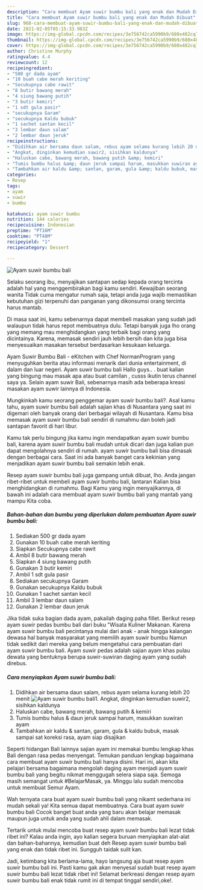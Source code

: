 ```yaml
---
description: "Cara membuat Ayam suwir bumbu bali yang enak dan Mudah Dibuat"
title: "Cara membuat Ayam suwir bumbu bali yang enak dan Mudah Dibuat"
slug: 968-cara-membuat-ayam-suwir-bumbu-bali-yang-enak-dan-mudah-dibuat
date: 2021-02-05T05:15:33.983Z
image: https://img-global.cpcdn.com/recipes/3e756742ca5990b9/680x482cq70/ayam-suwir-bumbu-bali-foto-resep-utama.jpg
thumbnail: https://img-global.cpcdn.com/recipes/3e756742ca5990b9/680x482cq70/ayam-suwir-bumbu-bali-foto-resep-utama.jpg
cover: https://img-global.cpcdn.com/recipes/3e756742ca5990b9/680x482cq70/ayam-suwir-bumbu-bali-foto-resep-utama.jpg
author: Christine Murphy
ratingvalue: 4.4
reviewcount: 12
recipeingredient:
- "500 gr dada ayam"
- "10 buah cabe merah keriting"
- "Secukupnya cabe rawit"
- "8 butir bawang merah"
- "4 siung bawang putih"
- "3 butir kemiri"
- "1 sdt gula pasir"
- "secukupnya Garam"
- "secukupnya Kaldu bubuk"
- "1 sachet santan kecil"
- "3 lembar daun salam"
- "2 lembar daun jeruk"
recipeinstructions:
- "Didihkan air bersama daun salam, rebus ayam selama kurang lebih 20 menit"
- "Angkat, dinginkan kemudian suwir2, sisihkan kaldunya"
- "Haluskan cabe, bawang merah, bawang putih &amp; kemiri"
- "Tumis bumbu halus &amp; daun jeruk sampai harum, masukkan suwiran ayam"
- "Tambahkan air kaldu &amp; santan, garam, gula &amp; kaldu bubuk, masak sampai sat koreksi rasa, ayam siap disajikan"
categories:
- Resep
tags:
- ayam
- suwir
- bumbu

katakunci: ayam suwir bumbu 
nutrition: 144 calories
recipecuisine: Indonesian
preptime: "PT16M"
cooktime: "PT48M"
recipeyield: "1"
recipecategory: Dessert

---
```



![Ayam suwir bumbu bali](https://img-global.cpcdn.com/recipes/3e756742ca5990b9/680x482cq70/ayam-suwir-bumbu-bali-foto-resep-utama.jpg)

Selaku seorang ibu, menyajikan santapan sedap kepada orang tercinta adalah hal yang menggembirakan bagi kamu sendiri. Kewajiban seorang  wanita Tidak cuma mengatur rumah saja, tetapi anda juga wajib memastikan kebutuhan gizi terpenuhi dan panganan yang dikonsumsi orang tercinta harus mantab.

Di masa  saat ini, kamu sebenarnya dapat membeli masakan yang sudah jadi walaupun tidak harus repot membuatnya dulu. Tetapi banyak juga lho orang yang memang mau menghidangkan yang terbaik bagi orang yang dicintainya. Karena, memasak sendiri jauh lebih bersih dan kita juga bisa menyesuaikan masakan tersebut berdasarkan kesukaan keluarga. 

Ayam Suwir Bumbu Bali - eKitchen with Chef NormanProgram yang menyuguhkan berita atau informasi menarik dari dunia entertainment, di dalam dan luar negeri. Ayam suwir bumbu bali Hallo guys.. . buat kalian yang bingung mau masak apa atau buat camilan , cusss ikutin terus channel saya ya. Selain ayam suwir Bali, sebenarnya masih ada beberapa kreasi masakan ayam suwir lainnya di Indonesia.

Mungkinkah kamu seorang penggemar ayam suwir bumbu bali?. Asal kamu tahu, ayam suwir bumbu bali adalah sajian khas di Nusantara yang saat ini digemari oleh banyak orang dari berbagai wilayah di Nusantara. Kamu bisa memasak ayam suwir bumbu bali sendiri di rumahmu dan boleh jadi santapan favorit di hari libur.

Kamu tak perlu bingung jika kamu ingin mendapatkan ayam suwir bumbu bali, karena ayam suwir bumbu bali mudah untuk dicari dan juga kalian pun dapat mengolahnya sendiri di rumah. ayam suwir bumbu bali bisa dimasak dengan berbagai cara. Saat ini ada banyak banget cara kekinian yang menjadikan ayam suwir bumbu bali semakin lebih enak.

Resep ayam suwir bumbu bali juga gampang untuk dibuat, lho. Anda jangan ribet-ribet untuk membeli ayam suwir bumbu bali, lantaran Kalian bisa menghidangkan di rumahmu. Bagi Kamu yang ingin menyajikannya, di bawah ini adalah cara membuat ayam suwir bumbu bali yang mantab yang mampu Kita coba.

<!--inarticleads1-->

##### Bahan-bahan dan bumbu yang diperlukan dalam pembuatan Ayam suwir bumbu bali:

1. Sediakan 500 gr dada ayam
1. Gunakan 10 buah cabe merah keriting
1. Siapkan Secukupnya cabe rawit
1. Ambil 8 butir bawang merah
1. Siapkan 4 siung bawang putih
1. Gunakan 3 butir kemiri
1. Ambil 1 sdt gula pasir
1. Sediakan secukupnya Garam
1. Gunakan secukupnya Kaldu bubuk
1. Gunakan 1 sachet santan kecil
1. Ambil 3 lembar daun salam
1. Gunakan 2 lembar daun jeruk


Jika tidak suka bagian dada ayam, pakailah daging paha fillet. Berikut resep ayam suwir pedas bumbu bali dari buku &#34;Wisata Kuliner Makanan. Karena ayam suwir bumbu bali pecintanya mulai dari anak - anak hingga kalangan dewasa hal banyak masyarakat yang memilih ayam suwir bumbu Namun tidak sedikit dari mereka yang belum mengetahui cara pembuatan dari ayam suwir bumbu bali. Ayam suwir pedas adalah sajian ayam khas pulau dewata yang bentuknya berupa suwir-suwiran daging ayam yang sudah direbus. 

<!--inarticleads2-->

##### Cara menyiapkan Ayam suwir bumbu bali:

1. Didihkan air bersama daun salam, rebus ayam selama kurang lebih 20 menit
<img src="https://img-global.cpcdn.com/steps/fc1dd089207a06d3/160x128cq70/ayam-suwir-bumbu-bali-langkah-memasak-1-foto.jpg" alt="Ayam suwir bumbu bali">1. Angkat, dinginkan kemudian suwir2, sisihkan kaldunya
1. Haluskan cabe, bawang merah, bawang putih &amp; kemiri
1. Tumis bumbu halus &amp; daun jeruk sampai harum, masukkan suwiran ayam
1. Tambahkan air kaldu &amp; santan, garam, gula &amp; kaldu bubuk, masak sampai sat koreksi rasa, ayam siap disajikan


Seperti hidangan Bali lainnya sajian ayam ini memakai bumbu lengkap khas Bali dengan rasa pedas menyengat. Temukan panduan lengkap bagaimana cara membuat ayam suwir bumbu bali hanya disini. Hari ini, akan kita pelajari bersama bagaimana mengolah daging ayam menjadi ayam suwir bumbu bali yang begitu nikmat menggugah selera siapa saja. Semoga masih semangat untuk #BelajarMasak, ya. Minggu lalu sudah mencoba untuk membuat Semur Ayam. 

Wah ternyata cara buat ayam suwir bumbu bali yang nikamt sederhana ini mudah sekali ya! Kita semua dapat membuatnya. Cara buat ayam suwir bumbu bali Cocok banget buat anda yang baru akan belajar memasak maupun juga untuk anda yang sudah ahli dalam memasak.

Tertarik untuk mulai mencoba buat resep ayam suwir bumbu bali lezat tidak ribet ini? Kalau anda ingin, ayo kalian segera buruan menyiapkan alat-alat dan bahan-bahannya, kemudian buat deh Resep ayam suwir bumbu bali yang enak dan tidak ribet ini. Sungguh taidak sulit kan. 

Jadi, ketimbang kita berlama-lama, hayo langsung aja buat resep ayam suwir bumbu bali ini. Pasti kamu gak akan menyesal sudah buat resep ayam suwir bumbu bali lezat tidak ribet ini! Selamat berkreasi dengan resep ayam suwir bumbu bali enak tidak rumit ini di tempat tinggal sendiri,oke!.

